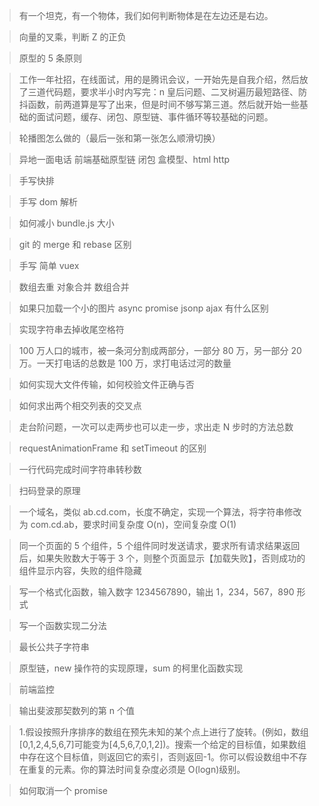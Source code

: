 > 有一个坦克，有一个物体，我们如何判断物体是在左边还是右边。

> 向量的叉乘，判断 Z 的正负

> 原型的 5 条原则

> 工作一年社招，在线面试，用的是腾讯会议，一开始先是自我介绍，然后放了三道代码题，要求半小时内写完：n 皇后问题、二叉树遍历最短路径、防抖函数，前两道算是写了出来，但是时间不够写第三道。然后就开始一些基础的面试问题，缓存、闭包、原型链、事件循环等较基础的问题。

> 轮播图怎么做的（最后一张和第一张怎么顺滑切换）

> 异地一面电话 前端基础原型链 闭包 盒模型、html http

> 手写快排

> 手写 dom 解析

> 如何减小 bundle.js 大小

> git 的 merge 和 rebase 区别

> 手写 简单 vuex

> 数组去重 对象合并 数组合并

> 如果只加载一个小的图片 async promise jsonp ajax 有什么区别

> 实现字符串去掉收尾空格符

> 100 万人口的城市，被一条河分割成两部分，一部分 80 万，另一部分 20 万。一天打电话的总数是 100 万，求打电话过河的数量

> 如何实现大文件传输，如何校验文件正确与否

> 如何求出两个相交列表的交叉点

> 走台阶问题，一次可以走两步也可以走一步，求出走 N 步时的方法总数

> requestAnimationFrame 和 setTimeout 的区别

> 一行代码完成时间字符串转秒数

> 扫码登录的原理

> 一个域名，类似 ab.cd.com，长度不确定，实现一个算法，将字符串修改为 com.cd.ab，要求时间复杂度 O(n)，空间复杂度 O(1)

> 同一个页面的 5 个组件，5 个组件同时发送请求，要求所有请求结果返回后，如果失败数大于等于 3 个，则整个页面显示【加载失败】，否则成功的组件显示内容，失败的组件隐藏

> 写一个格式化函数，输入数字 1234567890，输出 1，234，567，890 形式

> 写一个函数实现二分法

> 最长公共子字符串

> 原型链，new 操作符的实现原理，sum 的柯里化函数实现

> 前端监控

> 输出斐波那契数列的第 n 个值

> 1.假设按照升序排序的数组在预先未知的某个点上进行了旋转。(例如，数组[0,1,2,4,5,6,7]可能变为[4,5,6,7,0,1,2])。搜索一个给定的目标值，如果数组中存在这个目标值，则返回它的索引，否则返回-1。你可以假设数组中不存在重复的元素。你的算法时间复杂度必须是 O(logn)级别。

> 如何取消一个 promise